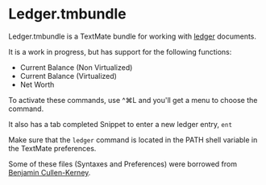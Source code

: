 # Ledger.tmbundle

Ledger.tmbundle is a TextMate bundle for working with [ledger](https://github.com/jwiegley/ledger) documents.

It is a work in progress, but has support for the following functions:

 - Current Balance (Non Virtualized)
 - Current Balance (Virtualized)
 - Net Worth

To activate these commands, use ^⌘L and you'll get a menu to choose the command.

It also has a tab completed Snippet to enter a new ledger entry, `ent`

Make sure that the `ledger` command is located in the PATH shell variable in the TextMate preferences.

Some of these files (Syntaxes and Preferences) were borrowed from [Benjamin Cullen-Kerney](https://github.com/bak/Ledger.tmbundle).